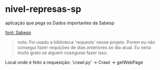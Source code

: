 nivel-represas-sp
=================

aplicação que pega os Dados importantes da Sabesp

[font: Sabesp](http://www2.sabesp.com.br/mananciais/DivulgacaoSiteSabesp.aspx)

> nota:
Foi usado a biblioteca 'requests' nesse projeto.
Porem eu não consegui fazer requições de dias anteriores ao dia atual.
Eu seria muito grato se alguem coseguise fazer isso.

Local onde é feito a requesição:
'crawl.py' -> Crawl -> getWebPage

